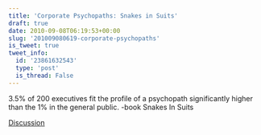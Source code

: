 ```yaml
---
title: 'Corporate Psychopaths: Snakes in Suits'
draft: true
date: 2010-09-08T06:19:53+00:00
slug: '201009080619-corporate-psychopaths'
is_tweet: true
tweet_info:
  id: '23861632543'
  type: 'post'
  is_thread: False
---
```




3.5% of 200 executives fit the profile of a psychopath significantly higher than the 1% in the general public. -book Snakes In Suits

[Discussion](https://x.com/sytelus/status/23861632543)
